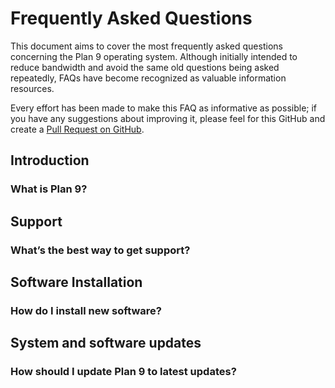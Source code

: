 Frequently Asked Questions
==========================

This document aims to cover the most frequently asked questions concerning the Plan 9 operating system. Although initially intended to reduce bandwidth and avoid the same old questions being asked repeatedly, FAQs have become recognized as valuable information resources.

Every effort has been made to make this FAQ as informative as possible; if you have any suggestions about improving it, please feel for this GitHub and create a [Pull Request on GitHub](https://github.com/tip9ug/plan9-documentation).

## Introduction

### What is Plan 9?



## Support

### What’s the best way to get support?


## Software Installation

### How do I install new software?


## System and software updates

### How should I update Plan 9 to latest updates?


